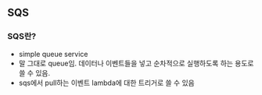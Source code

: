 ## SQS

### SQS란?
* simple queue service
* 말 그대로 queue임. 데이터나 이벤트들을 넣고 순차적으로 실행하도록 하는 용도로 쓸 수 있음.
* sqs에서 pull하는 이벤트 lambda에 대한 트리거로 쓸 수 있음